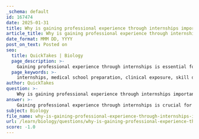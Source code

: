 ```yaml
---
_schema: default
id: 167474
date: 2025-01-31
title: Why is gaining professional experience through internships important for medical school preparation?
article_title: Why is gaining professional experience through internships important for medical school preparation?
date_format: MMM DD, YYYY
post_on_text: Posted on
seo:
  title: QuickTakes | Biology
  page_description: >-
    Gaining professional experience through internships is essential for medical school preparation, offering clinical exposure, skill enhancement, networking opportunities, and important insights into the medical profession.
  page_keywords: >-
    internships, medical school preparation, clinical exposure, skill development, networking opportunities, understanding medical profession, enhance medical school applications, standardized tests preparation, personal growth
author: QuickTakes
question: >-
    Why is gaining professional experience through internships important for medical school preparation?
answer: >-
    Gaining professional experience through internships is crucial for medical school preparation for several reasons:\n\n1. **Clinical Exposure**: Internships provide aspiring medical students with firsthand experience in clinical settings. This exposure allows students to observe healthcare professionals in action, understand patient care dynamics, and appreciate the day-to-day responsibilities of medical practitioners. Such experiences are invaluable for confirming one's interest in a medical career.\n\n2. **Skill Development**: Internships help students develop essential skills that are critical for success in medical school and beyond. These include communication skills, teamwork, problem-solving abilities, and critical thinking. Engaging in real-world medical environments allows students to practice these skills in a practical context.\n\n3. **Networking Opportunities**: Internships often facilitate connections with healthcare professionals, mentors, and peers. Building a professional network can provide guidance, support, and potential recommendations for medical school applications. Networking can also lead to future job opportunities and collaborations in the medical field.\n\n4. **Understanding the Medical Profession**: Through internships, students gain insights into the various specialties within medicine, the healthcare system, and the challenges faced by healthcare providers. This understanding can help students make informed decisions about their career paths and specialties they may wish to pursue.\n\n5. **Enhancing Medical School Applications**: Admissions committees for medical schools often look for candidates with diverse experiences, including clinical exposure. Having internship experience can strengthen an application by demonstrating commitment to the field, practical knowledge, and a proactive approach to career development.\n\n6. **Preparation for Standardized Tests**: Engaging in internships can also help students prepare for standardized tests like the MCAT. The knowledge and experiences gained can enhance their understanding of biological and medical concepts, which are often tested.\n\n7. **Personal Growth**: Internships can foster personal development by challenging students to step out of their comfort zones, manage responsibilities, and reflect on their motivations for pursuing a career in medicine. This self-awareness is crucial for personal and professional growth.\n\nIn summary, internships are a vital component of medical school preparation, providing students with the necessary clinical experience, skill development, networking opportunities, and insights into the medical profession that are essential for a successful career in healthcare.
subject: Biology
file_name: why-is-gaining-professional-experience-through-internships-important-for-medical-school-preparation.md
url: /learn/biology/questions/why-is-gaining-professional-experience-through-internships-important-for-medical-school-preparation
score: -1.0
---
```


&nbsp;